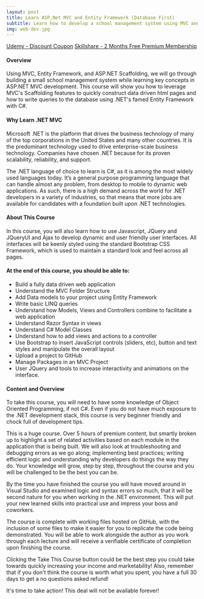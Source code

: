 ```yaml
---
layout: post
title: Learn ASP.Net MVC and Entity Framework (Database First)
subtitle: Learn how to develop a school management system using MVC and Entity Framework.
img: web-dev.jpg
---
```


<div class="text-center jumbotron">
    <a href="http://bit.ly/31oRG0j" target="_blank" class="btn std-btn btn-xlg btn-common btn-block">Udemy - Discount Coupon</a>
    <a href="https://skl.sh/2GRPjep" target="_blank" class="btn std-btn btn-xlg btn-common btn-block">Skillshare - 2 Months Free Premium Membership</a>
</div>

#### Overview
Using MVC, Entity Framework, and ASP.NET Scaffolding, we will go through building a small school management system while learning key concepts in ASP.NET MVC development. This course will show you how to leverage MVC's Scaffolding features to quickly construct data driven html pages and how to write queries to the database using .NET's famed Entity Framework with C#. 


#### Why Learn .NET MVC
Microsoft .NET is the platform that drives the business technology of many of the top corporations in the United States and many other countries. It is the predominant technology used to drive enterprise-scale business technology. Companies have chosen .NET because for its proven scalability, reliability, and support.

The .NET language of choice to learn is C#, as it is among the most widely used languages today. It’s a general purpose programming language that can handle almost any problem, from desktop to mobile to dynamic web applications. As such, there is a high demand across the world for .NET developers in a variety of industries, so that means that more jobs are available for candidates with a foundation built upon .NET technologies.


#### About This Course
In this course, you will also learn how to use Javascript, JQuery and JQueryUI and Ajax to develop dynamic and user friendly user interfaces. All interfaces will be keenly styled using the standard Bootstrap CSS Framework, which is used to maintain a standard look and feel across all pages. 


#### At the end of this course, you should be able to:
<ul class="list-style check-list pl-0">
    <li>
    <i class="fa fa-check light-green" aria-hidden="true"></i> Build a fully data driven web application </li>
    <li>
    <i class="fa fa-check light-green" aria-hidden="true"></i> Understand the MVC Folder Structure </li>
    <li>
    <i class="fa fa-check light-green" aria-hidden="true"></i> Add Data models to your project using Entity Framework </li>
    <li>
    <i class="fa fa-check light-green" aria-hidden="true"></i> Write basic LINQ queries   </li>
    <li>
    <i class="fa fa-check light-green" aria-hidden="true"></i> Understand how Models, Views and Controllers combine to facilitate a web application </li>
    <li>
    <i class="fa fa-check light-green" aria-hidden="true"></i> Understand Razor Syntax in views  </li>
    <li>
    <i class="fa fa-check light-green" aria-hidden="true"></i> Understand C# Model Classes  </li>
    <li>
    <i class="fa fa-check light-green" aria-hidden="true"></i> Understand how to add views and actions to a controller </li>
    <li>
    <i class="fa fa-check light-green" aria-hidden="true"></i> Use Bootstrap to insert JavaScript controls (sliders, etc), button and text styles and manipulate the overall layout </li>
    <li> <i class="fa fa-check light-green" aria-hidden="true"></i> Upload a project to GitHub </li>
    <li> <i class="fa fa-check light-green" aria-hidden="true"></i> Manage Packages in an MVC Project </li>
    <li> <i class="fa fa-check light-green" aria-hidden="true"></i> User JQuery and tools to increase interactivity and animations on the interface. </li>
</ul>


#### Content and Overview
To take this course, you will need to have some knowledge of Object Oriented Programming, if not C#. Even if you do not have much exposure to the .NET development stack, this course is very beginner friendly and chock full of development tips. 

This is a huge course. Over 5 hours of premium content, but smartly broken up to highlight a set of related activities based on each module in the application that is being built. We will also look at troubleshooting and debugging errors as we go along; implementing best practices; writing efficient logic and understanding why developers do things the way they do. Your knowledge will grow, step by step, throughout the course and you will be challenged to be the best you can be.

By the time you have finished the course you will have moved around in Visual Studio and examined logic and syntax errors so much, that it will be second nature for you when working in the .NET environment. This will put your new learned skills into practical use and impress your boss and coworkers.

The course is complete with working files hosted on GitHub, with the inclusion of some files to make it easier for you to replicate the code being demonstrated. You will be able to work alongside the author as you work through each lecture and will receive a verifiable certificate of completion upon finishing the course.

Clicking the Take This Course button could be the best step you could take towards quickly increasing your income and marketability! Also, remember that if you don't think the course is worth what you spent, you have a full 30 days to get a no questions asked refund!

It's time to take action! This deal will not be available forever!

